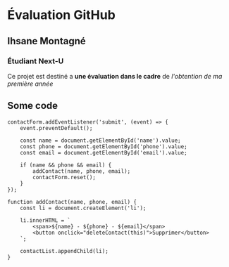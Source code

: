 # Évaluation GitHub

## Ihsane Montagné

### Étudiant Next-U

Ce projet est destiné a **une évaluation dans le cadre** de _l'obtention de ma première année_

## Some code




    contactForm.addEventListener('submit', (event) => {
        event.preventDefault();
        
        const name = document.getElementById('name').value;
        const phone = document.getElementById('phone').value;
        const email = document.getElementById('email').value;

        if (name && phone && email) {
            addContact(name, phone, email);
            contactForm.reset();
        }
    });

    function addContact(name, phone, email) {
        const li = document.createElement('li');

        li.innerHTML = `
            <span>${name} - ${phone} - ${email}</span>
            <button onclick="deleteContact(this)">Supprimer</button>
        `;

        contactList.appendChild(li);
    }